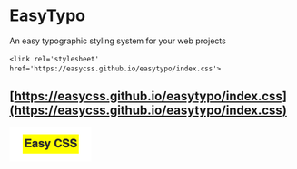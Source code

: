 # EasyTypo
An easy typographic styling system for your web projects

`<link rel='stylesheet' href='https://easycss.github.io/easytypo/index.css'>`
## [https://easycss.github.io/easytypo/index.css](https://easycss.github.io/easytypo/index.css)



![EasyTypo](https://github.com/easycss/easytypo/raw/main/easytypo.png)

